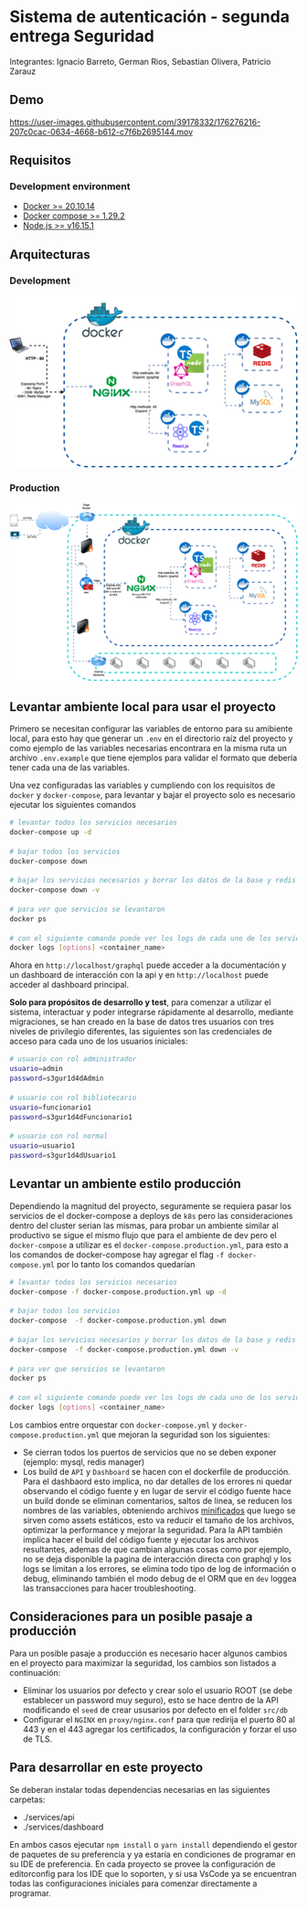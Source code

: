 # Sistema de autenticación - segunda entrega Seguridad

Integrantes: Ignacio Barreto, German Rios, Sebastian Olivera, Patricio Zarauz

## Demo

https://user-images.githubusercontent.com/39178332/176276216-207c0cac-0634-4668-b612-c7f6b2695144.mov

## Requisitos

### Development environment

- [Docker >= 20.10.14](https://docs.docker.com/get-docker/)
- [Docker compose >= 1.29.2](https://docs.docker.com/compose/install/)
- [Node.js >= v16.15.1](https://nodejs.org/en/download/)

## Arquitecturas

### Development

![Development Architecture](docs/development_arquitecture.png)

### Production

![Development Architecture](docs/production_arquitecture.png)

## Levantar ambiente local para usar el proyecto

Primero se necesitan configurar las variables de entorno para su amibiente local, para esto hay que generar un `.env` en el directorio raíz del proyecto y como ejemplo de las variables necesarias encontrara en la misma ruta un archivo `.env.example` que tiene ejemplos para validar el formato que debería tener cada una de las variables.

Una vez configuradas las variables y cumpliendo con los requisitos de `docker` y `docker-compose`, para levantar y bajar el proyecto solo es necesario ejecutar los siguientes comandos

```bash
# levantar todos los servicios necesarios
docker-compose up -d

# bajar todos los servicios
docker-compose down

# bajar los servicios necesarios y borrar los datos de la base y redis
docker-compose down -v

# para ver que servicios se levantaron
docker ps

# con el siguiente comando puede ver los logs de cada uno de los servicios, si se agrega la opción -f se queda mostrando continuadamente los últimos logs
docker logs [options] <container_name>
```

Ahora en `http://localhost/graphql` puede acceder a la documentación y un dashboard de interacción con la api y en `http://localhost` puede acceder al dashboard principal.

**Solo para propósitos de desarrollo y test**, para comenzar a utilizar el sistema, interactuar y poder integrarse rápidamente al desarrollo, mediante migraciones, se han creado en la base de datos tres usuarios con tres niveles de privilegio diferentes, las siguientes son las credenciales de acceso para cada uno de los usuarios iniciales:

```bash
# usuario con rol administrador
usuario=admin
password=s3gur1d4dAdmin

# usuario con rol bibliotecario
usuario=funcionario1
password=s3gur1d4dFuncionario1

# usuario con rol normal
usuario=usuario1
password=s3gur1d4dUsuario1
```

## Levantar un ambiente estilo producción

Dependiendo la magnitud del proyecto, seguramente se requiera pasar los servicios de el docker-compose a deploys de `k8s` pero las consideraciones dentro del cluster serian las mismas, para probar un ambiente similar al productivo se sigue el mismo flujo que para el ambiente de dev pero el `docker-compose` a utilizar es el `docker-compose.production.yml`, para esto a los comandos de docker-compose hay agregar el flag `-f docker-compose.yml` por lo tanto los comandos quedarían

```bash
# levantar todos los servicios necesarios
docker-compose -f docker-compose.production.yml up -d

# bajar todos los servicios
docker-compose  -f docker-compose.production.yml down

# bajar los servicios necesarios y borrar los datos de la base y redis
docker-compose  -f docker-compose.production.yml down -v

# para ver que servicios se levantaron
docker ps

# con el siguiente comando puede ver los logs de cada uno de los servicios, si se agrega la opción -f se queda mostrando continuadamente los últimos logs
docker logs [options] <container_name>
```

Los cambios entre orquestar con `docker-compose.yml` y `docker-compose.production.yml` que mejoran la seguridad son los siguientes:

- Se cierran todos los puertos de servicios que no se deben exponer (ejemplo: mysql, redis manager)
- Los build de `API` y `Dashboard` se hacen con el dockerfile de producción.
Para el dashbaord esto implica, no dar detalles de los errores ni quedar observando el código fuente y en lugar de servir el código fuente hace un build donde se eliminan comentarios, saltos de linea, se reducen los nombres de las variables, obteniendo archivos [minificados](https://reactjs.org/docs/optimizing-performance.html) que luego se sirven como assets estáticos, esto va reducir el tamaño de los archivos, optimizar la performance y mejorar la seguridad.
Para la API también implica hacer el build del código fuente y ejecutar los archivos resultantes, ademas de que cambian algunas cosas como por ejemplo, no se deja disponible la pagina de interacción directa con graphql y los logs se limitan a los errores, se elimina todo tipo de log de información o debug, eliminando también el modo debug de el ORM que en `dev` loggea las transacciones para hacer troubleshooting.

## Consideraciones para un posible pasaje a producción

Para un posible pasaje a producción es necesario hacer algunos cambios en el proyecto para maximizar la seguridad, los cambios son listados a continuación:

- Eliminar los usuarios por defecto y crear solo el usuario ROOT (se debe establecer un password muy seguro), esto se hace dentro de la API modificando el `seed` de crear ususarios por defecto en el folder `src/db`
- Configurar el `NGINX` en `proxy/nginx.conf` para que redirija el puerto 80 al 443 y en el 443 agregar los certificados, la configuración y forzar el uso de TLS.

## Para desarrollar en este proyecto

Se deberan instalar todas dependencias necesarias en las siguientes carpetas:

- ./services/api
- ./services/dashboard

En ambos casos ejecutar `npm install` o `yarn install` dependiendo  el gestor de paquetes de su preferencia y ya estaría en condiciones de programar en su IDE de preferencia. En cada proyecto se provee la configuración de editorconfig para los IDE que lo soporten, y si usa VsCode ya se encuentran todas las configuraciones iniciales para comenzar directamente a programar.
